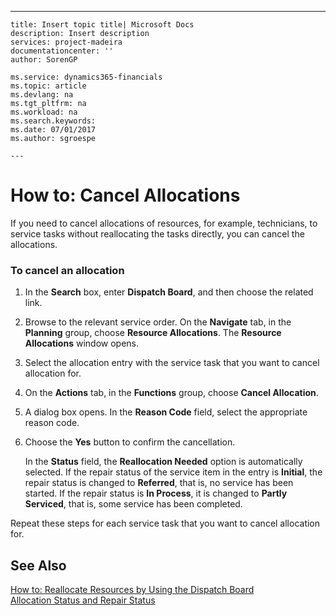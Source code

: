 ---
    title: Insert topic title| Microsoft Docs
    description: Insert description
    services: project-madeira
    documentationcenter: ''
    author: SorenGP

    ms.service: dynamics365-financials
    ms.topic: article
    ms.devlang: na
    ms.tgt_pltfrm: na
    ms.workload: na
    ms.search.keywords:
    ms.date: 07/01/2017
    ms.author: sgroespe

    ---
# How to: Cancel Allocations
If you need to cancel allocations of resources, for example, technicians, to service tasks without reallocating the tasks directly, you can cancel the allocations.  
  
### To cancel an allocation  
  
1.  In the **Search** box, enter **Dispatch Board**, and then choose the related link.  
  
2.  Browse to the relevant service order. On the **Navigate** tab, in the **Planning** group, choose **Resource Allocations**. The **Resource Allocations** window opens.  
  
3.  Select the allocation entry with the service task that you want to cancel allocation for.  
  
4.  On the **Actions** tab, in the **Functions** group, choose **Cancel Allocation**.  
  
5.  A dialog box opens. In the **Reason Code** field, select the appropriate reason code.  
  
6.  Choose the **Yes** button to confirm the cancellation.  
  
     In the **Status** field, the **Reallocation Needed** option is automatically selected. If the repair status of the service item in the entry is **Initial**, the repair status is changed to **Referred**, that is, no service has been started. If the repair status is **In Process**, it is changed to **Partly Serviced**, that is, some service has been completed.  
  
 Repeat these steps for each service task that you want to cancel allocation for.  
  
## See Also  
 [How to: Reallocate Resources by Using the Dispatch Board](../Service/how-to-reallocate-resources-by-using-the-dispatch-board.md)   
 [Allocation Status and Repair Status](../Service/allocation-status-and-repair-status.md)